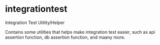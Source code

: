 # integrationtest
Integration Test Utility/Helper

Contains some utilities that helps make integration test easier, such as api assertion function, db assertion function, and maany more.
